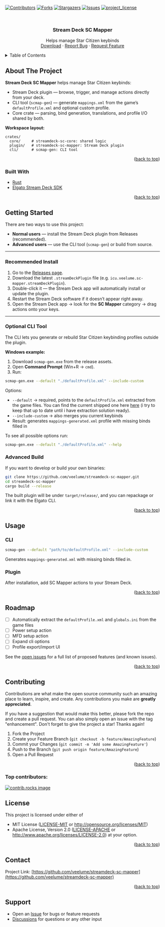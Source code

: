 <!-- Improved compatibility of back to top link: See: https://github.com/othneildrew/Best-README-Template/pull/73 -->
<a id="readme-top"></a>
<!--
*** Thanks for checking out the Best-README-Template. If you have a suggestion
*** that would make this better, please fork the repo and create a pull request
*** or simply open an issue with the tag "enhancement".
*** Don't forget to give the project a star!
*** Thanks again! Now go create something AMAZING! :D
-->



<!-- PROJECT SHIELDS -->
<!--
*** I'm using markdown "reference style" links for readability.
*** Reference links are enclosed in brackets [ ] instead of parentheses ( ).
*** See the bottom of this document for the declaration of the reference variables
*** for contributors-url, forks-url, etc. This is an optional, concise syntax you may use.
*** https://www.markdownguide.org/basic-syntax/#reference-style-links
-->
[![Contributors][contributors-shield]][contributors-url]
[![Forks][forks-shield]][forks-url]
[![Stargazers][stars-shield]][stars-url]
[![Issues][issues-shield]][issues-url]
[![project_license][license-shield]][license-url]
<!-- [![LinkedIn][linkedin-shield]][linkedin-url] -->



<!-- PROJECT LOGO -->
<br />
<div align="center">
  <!-- <a href="https://github.com/veelume/streamdeck-sc-mapper">
    <img src="images/logo.png" alt="Logo" width="80" height="80">
  </a> -->

<h3 align="center">Stream Deck SC Mapper</h3>

  <p align="center">
    Helps manage Star Citizen keybinds
    <br />
    <!-- <a href="https://github.com/veelume/streamdeck-sc-mapper"><strong>Explore the docs »</strong></a> -->
    <!-- <br /> -->
    <!-- <br /> -->
    <a href="https://github.com/veelume/streamdeck-sc-mapper/releases/latest">Download</a>
    &middot;
    <a href="https://github.com/veelume/streamdeck-sc-mapper/issues/new?labels=bug&template=bug-report---.md">Report Bug</a>
    &middot;
    <a href="https://github.com/veelume/streamdeck-sc-mapper/issues/new?labels=enhancement&template=feature-request---.md">Request Feature</a>
  </p>
</div>



<!-- TABLE OF CONTENTS -->
<details>
  <summary>Table of Contents</summary>
  <ol>
    <li>
      <a href="#about-the-project">About The Project</a>
      <ul>
        <li><a href="#built-with">Built With</a></li>
      </ul>
    </li>
    <li>
      <a href="#getting-started">Getting Started</a>
      <ul>
        <li><a href="#recommended-install">Recommended Install</a></li>
        <li><a href="#optional-cli-tool">Optional CLI Tool</a></li>
        <li><a href="#advanced-build">Advanced Build</a></li>
      </ul>
    </li>
    <li><a href="#usage">Usage</a></li>
    <li><a href="#roadmap">Roadmap</a></li>
    <li><a href="#contributing">Contributing</a></li>
    <li><a href="#license">License</a></li>
    <li><a href="#contact">Contact</a></li>
    <li><a href="#support">Support</a></li>
    <!-- <li><a href="#acknowledgments">Acknowledgments</a></li> -->
  </ol>
</details>



<!-- ABOUT THE PROJECT -->
## About The Project

<!-- [![Product Name Screen Shot][product-screenshot]](https://example.com) -->

**Stream Deck SC Mapper** helps manage Star Citizen keybinds:

- Stream Deck plugin — browse, trigger, and manage actions directly from your deck.
- CLI tool (`scmap-gen`) — generate `mappings.xml` from the game’s `defaultProfile.xml` and optional custom profile.
- Core crate — parsing, bind generation, translations, and profile I/O shared by both.

**Workspace layout:**

```
crates/
  core/     # streamdeck-sc-core: shared logic
  plugin/   # streamdeck-sc-mapper: Stream Deck plugin
  cli/      # scmap-gen: CLI tool
```

<p align="right">(<a href="#readme-top">back to top</a>)</p>



### Built With

- [Rust](https://www.rust-lang.org/)
- [Elgato Stream Deck SDK](https://developer.elgato.com/documentation/stream-deck/sdk/overview/)

<p align="right">(<a href="#readme-top">back to top</a>)</p>



<!-- GETTING STARTED -->
## Getting Started

There are two ways to use this project:
- **Normal users** — install the Stream Deck plugin from Releases (recommended).
- **Advanced users** — use the CLI tool (`scmap-gen`) or build from source.

---

### Recommended Install

1. Go to the [Releases page](https://github.com/veelume/streamdeck-sc-mapper/releases).
2. Download the latest `.streamDeckPlugin` file (e.g. `icu.veelume.sc-mapper.streamDeckPlugin`).
3. Double-click it — the Stream Deck app will automatically install or update the plugin.
4. Restart the Stream Deck software if it doesn’t appear right away.
5. Open the Stream Deck app → look for the **SC Mapper** category → drag actions onto your keys.

---

### Optional CLI Tool

The CLI lets you generate or rebuild Star Citizen keybinding profiles outside the plugin.

**Windows example:**

1. Download `scmap-gen.exe` from the release assets.
2. Open **Command Prompt** (Win+R → `cmd`).
3. Run:

```sh
scmap-gen.exe --default "./defaultProfile.xml" --include-custom
```

Options:
- `--default` -> required, points to the `defaultProfile.xml` extracted from the game files. You can find the current shipped one here [here](https://github.com/VeeLume/streamdeck-sc-mapper/blob/main/icu.veelume.sc-mapper.sdPlugin/defaultProfile.xml) (i try to keep that up to date until i have extraction solution ready).
- `--include-custom` -> also merges you current keybinds
- Result: generates `mappings-generated.xml` profile with missing binds filled in

To see all possible options run:
```sh
scmap-gen.exe --default "./defaultProfile.xml" --help
```

### Advanced Build

If you want to develop or build your own binaries:
```sh
git clone https://github.com/veelume/streamdeck-sc-mapper.git
cd streamdeck-sc-mapper
cargo build --release
```

The built plugin will be under `target/release/`, and you can repackage or link it with the Elgato CLI.

<p align="right">(<a href="#readme-top">back to top</a>)</p>

<!-- USAGE EXAMPLES -->
## Usage

### CLI

```sh
scmap-gen --default "path/to/defaultProfile.xml" --include-custom
```

Generates `mappings-generated.xml` with missing binds filled in.

### Plugin

After installation, add SC Mapper actions to your Stream Deck.

<p align="right">(<a href="#readme-top">back to top</a>)</p>

<!-- ROADMAP -->
## Roadmap

- [ ] Automatically extract the `defaultProfile.xml` and `globals.ini` from the game files
- [ ] Power setup action
- [ ] MFD setup action
- [ ] Expand cli options
- [ ] Profile export/import UI

See the [open issues](https://github.com/veelume/streamdeck-sc-mapper/issues) for a full list of proposed features (and known issues).

<p align="right">(<a href="#readme-top">back to top</a>)</p>



<!-- CONTRIBUTING -->
## Contributing

Contributions are what make the open source community such an amazing place to learn, inspire, and create. Any contributions you make are **greatly appreciated**.

If you have a suggestion that would make this better, please fork the repo and create a pull request. You can also simply open an issue with the tag "enhancement".
Don't forget to give the project a star! Thanks again!

1. Fork the Project
2. Create your Feature Branch (`git checkout -b feature/AmazingFeature`)
3. Commit your Changes (`git commit -m 'Add some AmazingFeature'`)
4. Push to the Branch (`git push origin feature/AmazingFeature`)
5. Open a Pull Request

<p align="right">(<a href="#readme-top">back to top</a>)</p>

### Top contributors:

<a href="https://github.com/veelume/streamdeck-sc-mapper/graphs/contributors">
  <img src="https://contrib.rocks/image?repo=veelume/streamdeck-sc-mapper" alt="contrib.rocks image" />
</a>



<!-- LICENSE -->
## License

This project is licensed under either of
- MIT License ([LICENSE-MIT](LICENSE-MIT) or http://opensource.org/licenses/MIT)
- Apache License, Version 2.0 ([LICENSE-APACHE](LICENSE-APACHE) or http://www.apache.org/licenses/LICENSE-2.0)
at your option.

<p align="right">(<a href="#readme-top">back to top</a>)</p>



<!-- CONTACT -->
## Contact

<!-- Your Name - [@twitter_handle](https://twitter.com/twitter_handle) - email@email_client.com -->

Project Link: [https://github.com/veelume/streamdeck-sc-mapper](https://github.com/veelume/streamdeck-sc-mapper)

<p align="right">(<a href="#readme-top">back to top</a>)</p>


## Support
- Open an [Issue](https://github.com/veelume/streamdeck-sc-mapper/issues) for bugs or feature requests
- [Discussions](https://github.com/VeeLume/streamdeck-sc-mapper/discussions) for questions or any other input


<!-- ACKNOWLEDGMENTS -->
<!-- ## Acknowledgments

* []()
* []()
* []()

<p align="right">(<a href="#readme-top">back to top</a>)</p> -->



<!-- MARKDOWN LINKS & IMAGES -->
<!-- https://www.markdownguide.org/basic-syntax/#reference-style-links -->
[contributors-shield]: https://img.shields.io/github/contributors/veelume/streamdeck-sc-mapper.svg?style=for-the-badge
[contributors-url]: https://github.com/veelume/streamdeck-sc-mapper/graphs/contributors
[forks-shield]: https://img.shields.io/github/forks/veelume/streamdeck-sc-mapper.svg?style=for-the-badge
[forks-url]: https://github.com/veelume/streamdeck-sc-mapper/network/members
[stars-shield]: https://img.shields.io/github/stars/veelume/streamdeck-sc-mapper.svg?style=for-the-badge
[stars-url]: https://github.com/veelume/streamdeck-sc-mapper/stargazers
[issues-shield]: https://img.shields.io/github/issues/veelume/streamdeck-sc-mapper.svg?style=for-the-badge
[issues-url]: https://github.com/veelume/streamdeck-sc-mapper/issues
[license-shield]: https://img.shields.io/github/license/veelume/streamdeck-sc-mapper.svg?style=for-the-badge
[license-url]: https://github.com/VeeLume/streamdeck-sc-mapper/blob/main/LICENSE
[linkedin-shield]: https://img.shields.io/badge/-LinkedIn-black.svg?style=for-the-badge&logo=linkedin&colorB=555
[linkedin-url]: https://linkedin.com/in/linkedin_username
[product-screenshot]: images/screenshot.png
[Next.js]: https://img.shields.io/badge/next.js-000000?style=for-the-badge&logo=nextdotjs&logoColor=white
[Next-url]: https://nextjs.org/
[React.js]: https://img.shields.io/badge/React-20232A?style=for-the-badge&logo=react&logoColor=61DAFB
[React-url]: https://reactjs.org/
[Vue.js]: https://img.shields.io/badge/Vue.js-35495E?style=for-the-badge&logo=vuedotjs&logoColor=4FC08D
[Vue-url]: https://vuejs.org/
[Angular.io]: https://img.shields.io/badge/Angular-DD0031?style=for-the-badge&logo=angular&logoColor=white
[Angular-url]: https://angular.io/
[Svelte.dev]: https://img.shields.io/badge/Svelte-4A4A55?style=for-the-badge&logo=svelte&logoColor=FF3E00
[Svelte-url]: https://svelte.dev/
[Laravel.com]: https://img.shields.io/badge/Laravel-FF2D20?style=for-the-badge&logo=laravel&logoColor=white
[Laravel-url]: https://laravel.com
[Bootstrap.com]: https://img.shields.io/badge/Bootstrap-563D7C?style=for-the-badge&logo=bootstrap&logoColor=white
[Bootstrap-url]: https://getbootstrap.com
[JQuery.com]: https://img.shields.io/badge/jQuery-0769AD?style=for-the-badge&logo=jquery&logoColor=white
[JQuery-url]: https://jquery.com
